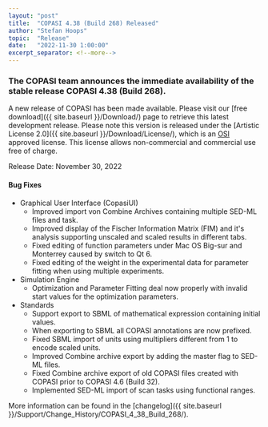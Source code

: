 ```yaml
--- 
layout: "post" 
title:  "COPASI 4.38 (Build 268) Released" 
author: "Stefan Hoops" 
topic:  "Release" 
date:   "2022-11-30 1:00:00" 
excerpt_separator: <!--more--> 
--- 
```

 
### The COPASI team announces the immediate availability of the stable release COPASI 4.38 (Build 268).
 
A new release of COPASI has been made available. Please visit our [free download]({{ site.baseurl }}/Download/) page to retrieve this latest development release. Please note this version is released under the [Artistic License 2.0]({{ site.baseurl }}/Download/License/), which is an [OSI](http://www.opensource.org/) approved license. This license allows non-commercial and commercial use free of charge. 
 
Release Date: November 30, 2022 

#### Bug Fixes
* Graphical User Interface (CopasiUI)
  * Improved import von Combine Archives containing multiple SED-ML files and task.
  * Improved display of the Fischer Information Matrix (FIM) and it's analysis supporting unscaled and scaled results in different tabs.
  * Fixed editing of function parameters under Mac OS Big-sur and Monterrey caused by switch to Qt 6.
  * Fixed editing of the weight in the experimental data for parameter fitting when using multiple experiments.
* Simulation Engine
  * Optimization and Parameter Fitting deal now properly with invalid start values for the optimization parameters.
* Standards
  * Support export to SBML of mathematical expression containing initial values.
  * When exporting to SBML all COPASI annotations are now prefixed.
  * Fixed SBML import of units using multipliers different from 1 to encode scaled units.
  * Improved Combine archive export by adding the master flag to SED-ML files.
  * Fixed Combine archive export of old COPASI files created with COPASI prior to COPASI 4.6 (Build 32).
  * Implemented SED-ML import of scan tasks using functional ranges.

More information can be found in the 
[changelog]({{ site.baseurl }}/Support/Change_History/COPASI_4_38_Build_268/). 
